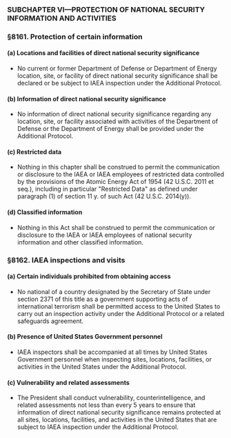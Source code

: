 ### SUBCHAPTER VI—PROTECTION OF NATIONAL SECURITY INFORMATION AND ACTIVITIES

### §8161. Protection of certain information
#### (a) Locations and facilities of direct national security significance
* No current or former Department of Defense or Department of Energy location, site, or facility of direct national security significance shall be declared or be subject to IAEA inspection under the Additional Protocol.

#### (b) Information of direct national security significance
* No information of direct national security significance regarding any location, site, or facility associated with activities of the Department of Defense or the Department of Energy shall be provided under the Additional Protocol.

#### (c) Restricted data
* Nothing in this chapter shall be construed to permit the communication or disclosure to the IAEA or IAEA employees of restricted data controlled by the provisions of the Atomic Energy Act of 1954 (42 U.S.C. 2011 et seq.), including in particular "Restricted Data" as defined under paragraph (1) of section 11 y. of such Act (42 U.S.C. 2014(y)).

#### (d) Classified information
* Nothing in this Act shall be construed to permit the communication or disclosure to the IAEA or IAEA employees of national security information and other classified information.

### §8162. IAEA inspections and visits
#### (a) Certain individuals prohibited from obtaining access
* No national of a country designated by the Secretary of State under section 2371 of this title as a government supporting acts of international terrorism shall be permitted access to the United States to carry out an inspection activity under the Additional Protocol or a related safeguards agreement.

#### (b) Presence of United States Government personnel
* IAEA inspectors shall be accompanied at all times by United States Government personnel when inspecting sites, locations, facilities, or activities in the United States under the Additional Protocol.

#### (c) Vulnerability and related assessments
* The President shall conduct vulnerability, counterintelligence, and related assessments not less than every 5 years to ensure that information of direct national security significance remains protected at all sites, locations, facilities, and activities in the United States that are subject to IAEA inspection under the Additional Protocol.